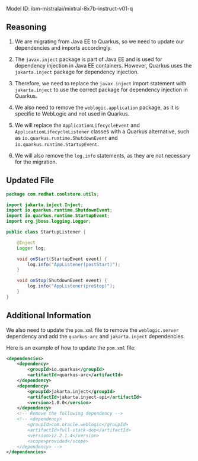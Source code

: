 Model ID: ibm-mistralai/mixtral-8x7b-instruct-v01-q

## Reasoning

1. We are migrating from Java EE to Quarkus, so we need to update our dependencies and imports accordingly.

2. The `javax.inject` package is part of Java EE and is used for dependency injection in Java EE containers. However, Quarkus uses the `jakarta.inject` package for dependency injection.

3. Therefore, we need to replace the `javax.inject` import statement with `jakarta.inject` to use the correct package for dependency injection in Quarkus.

4. We also need to remove the `weblogic.application` package, as it is specific to WebLogic and not used in Quarkus.

5. We will replace the `ApplicationLifecycleEvent` and `ApplicationLifecycleListener` classes with a Quarkus alternative, such as `io.quarkus.runtime.ShutdownEvent` and `io.quarkus.runtime.StartupEvent`.

6. We will also remove the `log.info` statements, as they are not necessary for the migration.

## Updated File

```java
package com.redhat.coolstore.utils;

import jakarta.inject.Inject;
import io.quarkus.runtime.ShutdownEvent;
import io.quarkus.runtime.StartupEvent;
import org.jboss.logging.Logger;

public class StartupListener {

    @Inject
    Logger log;

    void onStart(StartupEvent event) {
        log.info("AppListener(postStart)");
    }

    void onStop(ShutdownEvent event) {
        log.info("AppListener(preStop)");
    }
}
```

## Additional Information

We also need to update the `pom.xml` file to remove the `weblogic.server` dependency and add the `quarkus-arc` and `jakarta.inject` dependencies.

Here is an example of how to update the `pom.xml` file:

```xml
<dependencies>
    <dependency>
        <groupId>io.quarkus</groupId>
        <artifactId>quarkus-arc</artifactId>
    </dependency>
    <dependency>
        <groupId>jakarta.inject</groupId>
        <artifactId>jakarta.inject-api</artifactId>
        <version>1.0.0</version>
    </dependency>
    <!-- Remove the following dependency -->
    <!-- <dependency>
        <groupId>com.oracle.weblogic</groupId>
        <artifactId>full-stack-dep</artifactId>
        <version>12.2.1.4</version>
        <scope>provided</scope>
    </dependency> -->
</dependencies>
```